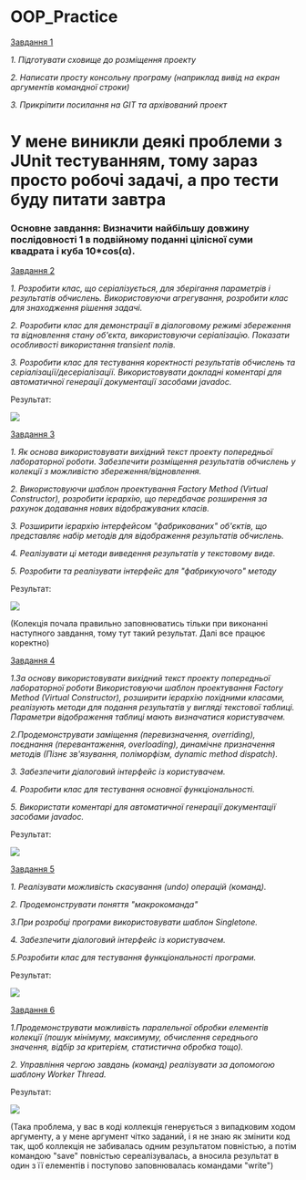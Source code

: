 # OOP_Practice
[Завдання 1](Start)

*1. Підготувати сховище до розміщення проекту*

*2. Написати просту консольну програму (наприклад вивід на екран аргументів командної строки)*

*3. Прикріпити посилання на GIT та архівований проект*


# У мене виникли деякі проблеми з JUnit тестуванням, тому зараз просто робочі задачі, а про тести буду питати завтра

### Основне завдання:  Визначити найбільшу довжину послідовності 1 в подвійному поданні цілісної суми квадрата і куба 10*cos(α).

[Завдання 2](Tasks/ex01)

*1. Розробити клас, що серіалізується, для зберігання параметрів і результатів обчислень. Використовуючи агрегування, розробити клас для знаходження рішення задачі.*

*2. Розробити клас для демонстрації в діалоговому режимі збереження та відновлення стану об'єкта, використовуючи серіалізацію. Показати особливості використання transient полів.*

*3. Розробити клас для тестування коректності результатів обчислень та серіалізації/десеріалізації. Використовувати докладні коментарі для автоматичної генерації документації засобами javadoc.*

Результат:

![](images/TaskResult1.png)

[Завдання 3](Tasks/ex02)

*1. Як основа використовувати вихідний текст проекту попередньої лабораторної роботи. Забезпечити розміщення результатів обчислень у колекції з можливістю збереження/відновлення.*

*2. Використовуючи шаблон проектування Factory Method (Virtual Constructor), розробити ієрархію, що передбачає розширення за рахунок додавання нових відображуваних класів.*

*3. Розширити ієрархію інтерфейсом "фабрикованих" об'єктів, що представляє набір методів для відображення результатів обчислень.*

*4. Реалізувати ці методи виведення результатів у текстовому виде.*

*5. Розробити та реалізувати інтерфейс для "фабрикуючого" методу*

Результат:

![](images/TaskResult2.png)

(Колекція почала правильно заповнюватись тільки при виконанні наступного завдання, тому тут такий результат. Далі все працює коректно)

[Завдання 4](Tasks/ex03)

*1.За основу використовувати вихідний текст проекту попередньої лабораторної роботи Використовуючи шаблон проектування Factory Method (Virtual Constructor), розширити ієрархію похідними класами, реалізують методи для подання результатів у вигляді текстової таблиці. Параметри відображення таблиці мають визначатися користувачем.*

*2.Продемонструвати заміщення (перевизначення, overriding), поєднання (перевантаження, overloading), динамічне призначення методів (Пізнє зв'язування, поліморфізм, dynamic method dispatch).*

*3. Забезпечити діалоговий інтерфейс із користувачем.*

*4. Розробити клас для тестування основної функціональності.*

*5. Використати коментарі для автоматичної генерації документації засобами javadoc.*

Результат:

![](images/TaskResult3.png)

[Завдання 5](Tasks/ex04)

*1. Реалізувати можливість скасування (undo) операцій (команд).*

*2. Продемонструвати поняття "макрокоманда"*

*3.При розробці програми використовувати шаблон Singletone.*

*4. Забезпечити діалоговий інтерфейс із користувачем.*

*5.Розробити клас для тестування функціональності програми.*

Результат:

![](images/TaskResult4.png)

[Завдання 6](Tasks/ex05)

*1.Продемонструвати можливість паралельної обробки елементів колекції (пошук мінімуму, максимуму, обчислення середнього значення, відбір за критерієм, статистична обробка тощо).*

*2. Управління чергою завдань (команд) реалізувати за допомогою шаблону Worker Thread.*

Результат:

![](images/TaskResult5.png)

(Така проблема, у вас в коді коллекція генерується з випадковим ходом аргументу, а у мене аргумент чітко заданий, і я не знаю як змінити код так, щоб коллекція не забивалась одним результатом повністью, а потім командою "save" повністью сереалізувалась, а вносила результат в один з її елементів і поступово заповнювалась командами "write")
